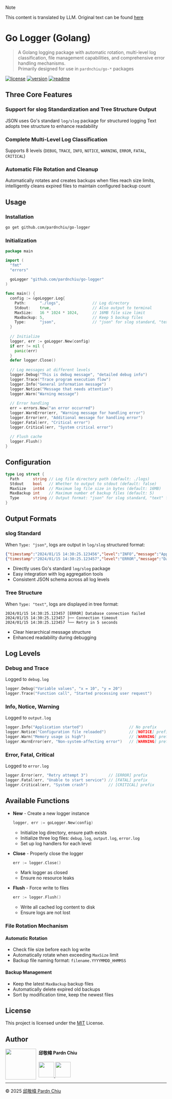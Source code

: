 > [!Note]
> This content is translated by LLM. Original text can be found [here](README.zh.md)

# Go Logger (Golang)

> A Golang logging package with automatic rotation, multi-level log classification, file management capabilities, and comprehensive error handling mechanisms.<br>
> Primarily designed for use in `pardnchiu/go-*` packages

[![license](https://img.shields.io/github/license/pardnchiu/go-logger)](LICENSE) 
[![version](https://img.shields.io/github/v/tag/pardnchiu/go-logger)](https://github.com/pardnchiu/go-logger/releases) 
[![readme](https://img.shields.io/badge/readme-中文-blue)](README.zh.md) 

## Three Core Features

### Support for slog Standardization and Tree Structure Output
JSON uses Go's standard `log/slog` package for structured logging
Text adopts tree structure to enhance readability

### Complete Multi-Level Log Classification
Supports 8 levels (`DEBUG`, `TRACE`, `INFO`, `NOTICE`, `WARNING`, `ERROR`, `FATAL`, `CRITICAL`)

### Automatic File Rotation and Cleanup
Automatically rotates and creates backups when files reach size limits, intelligently cleans expired files to maintain configured backup count

## Usage

### Installation
```bash
go get github.com/pardnchiu/go-logger
```

### Initialization
```go
package main

import (
  "fmt"
  "errors"
  
  goLogger "github.com/pardnchiu/go-logger"
)

func main() {
  config := &goLogger.Log{
    Path:      "./logs",              // Log directory
    Stdout:    true,                  // Also output to terminal
    MaxSize:   16 * 1024 * 1024,      // 16MB file size limit
    MaxBackup: 5,                     // Keep 5 backup files
    Type:      "json",                // "json" for slog standard, "text" for tree format
  }
  
  // Initialize
  logger, err := goLogger.New(config)
  if err != nil {
    panic(err)
  }
  defer logger.Close()
  
  // Log messages at different levels
  logger.Debug("This is debug message", "detailed debug info")
  logger.Trace("Trace program execution flow")
  logger.Info("General information message")
  logger.Notice("Message that needs attention")
  logger.Warn("Warning message")
  
  // Error handling
  err = errors.New("an error occurred")
  logger.WarnError(err, "Warning message for handling error")
  logger.Error(err, "Additional message for handling error")
  logger.Fatal(err, "Critical error")
  logger.Critical(err, "System critical error")
  
  // Flush cache
  logger.Flush()
}
```

## Configuration

```go
type Log struct {
  Path      string // Log file directory path (default: ./logs)
  Stdout    bool   // Whether to output to stdout (default: false)
  MaxSize   int64  // Maximum log file size in bytes (default: 16MB)
  MaxBackup int    // Maximum number of backup files (default: 5)
  Type      string // Output format: "json" for slog standard, "text" for tree format (default: "text")
}
```

## Output Formats

### slog Standard
When `Type: "json"`, logs are output in `log/slog` structured format:

```json
{"timestamp":"2024/01/15 14:30:25.123456","level":"INFO","message":"Application started","data":null}
{"timestamp":"2024/01/15 14:30:25.123457","level":"ERROR","message":"Database connection failed","data":["Connection timeout","Retry in 5 seconds"]}
```
- Directly uses Go's standard `log/slog` package
- Easy integration with log aggregation tools
- Consistent JSON schema across all log levels

### Tree Structure
When `Type: "text"`, logs are displayed in tree format:

```
2024/01/15 14:30:25.123457 [ERROR] Database connection failed
2024/01/15 14:30:25.123457 ├── Connection timeout
2024/01/15 14:30:25.123457 └── Retry in 5 seconds
```
- Clear hierarchical message structure
- Enhanced readability during debugging

## Log Levels

### Debug and Trace
Logged to `debug.log`
```go
logger.Debug("Variable values", "x = 10", "y = 20")
logger.Trace("Function call", "Started processing user request")
```

### Info, Notice, Warning
Logged to `output.log`
```go
logger.Info("Application started")                    // No prefix
logger.Notice("Configuration file reloaded")          // [NOTICE] prefix
logger.Warn("Memory usage is high")                   // [WARNING] prefix
logger.WarnError(err, "Non-system-affecting error")   // [WARNING] prefix
```

### Error, Fatal, Critical
Logged to `error.log`
```go
logger.Error(err, "Retry attempt 3")         // [ERROR] prefix
logger.Fatal(err, "Unable to start service") // [FATAL] prefix
logger.Critical(err, "System crash")         // [CRITICAL] prefix
```

## Available Functions

- **New** - Create a new logger instance
  ```go
  logger, err := goLogger.New(config)
  ```
  - Initialize log directory, ensure path exists
  - Initialize three log files: `debug.log`, `output.log`, `error.log`
  - Set up log handlers for each level

- **Close** - Properly close the logger
  ```go
  err := logger.Close()
  ```
  - Mark logger as closed
  - Ensure no resource leaks

- **Flush** - Force write to files
  ```go
  err := logger.Flush()
  ```
  - Write all cached log content to disk
  - Ensure logs are not lost

### File Rotation Mechanism

#### Automatic Rotation
- Check file size before each log write
- Automatically rotate when exceeding `MaxSize` limit
- Backup file naming format: `filename.YYYYMMDD_HHMMSS`

#### Backup Management
- Keep the latest `MaxBackup` backup files
- Automatically delete expired old backups
- Sort by modification time, keep the newest files

## License

This project is licensed under the [MIT](LICENSE) License.

## Author

<img src="https://avatars.githubusercontent.com/u/25631760" align="left" width="96" height="96" style="margin-right: 0.5rem;">

<h4 style="padding-top: 0">邱敬幃 Pardn Chiu</h4>

<a href="mailto:dev@pardn.io" target="_blank">
  <img src="https://pardn.io/image/email.svg" width="48" height="48">
</a> <a href="https://linkedin.com/in/pardnchiu" target="_blank">
  <img src="https://pardn.io/image/linkedin.svg" width="48" height="48">
</a>

***

©️ 2025 [邱敬幃 Pardn Chiu](https://pardn.io)
